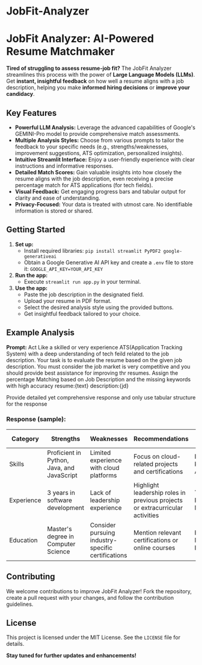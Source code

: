 # JobFit-Analyzer
# JobFit Analyzer: AI-Powered Resume Matchmaker

**Tired of struggling to assess resume-job fit?**  The JobFit Analyzer streamlines this process with the power of **Large Language Models (LLMs)**. Get **instant, insightful feedback** on how well a resume aligns with a job description, helping you make **informed hiring decisions** or **improve your candidacy**.

## Key Features

- **Powerful LLM Analysis:** Leverage the advanced capabilities of Google's GEMINI-Pro model to provide comprehensive match assessments.
- **Multiple Analysis Styles:** Choose from various prompts to tailor the feedback to your specific needs (e.g., strengths/weaknesses, improvement suggestions, ATS optimization, personalized insights).
- **Intuitive Streamlit Interface:** Enjoy a user-friendly experience with clear instructions and informative responses.
- **Detailed Match Scores:** Gain valuable insights into how closely the resume aligns with the job description, even receiving a precise percentage match for ATS applications (for tech fields).
- **Visual Feedback:** Get engaging progress bars and tabular output for clarity and ease of understanding.
- **Privacy-Focused:** Your data is treated with utmost care. No identifiable information is stored or shared.

## Getting Started

1. **Set up:**
   - Install required libraries: `pip install streamlit PyPDF2 google-generativeai`
   - Obtain a Google Generative AI API key and create a `.env` file to store it: `GOOGLE_API_KEY=YOUR_API_KEY`
2. **Run the app:**
   - Execute `streamlit run app.py` in your terminal.
3. **Use the app:**
   - Paste the job description in the designated field.
   - Upload your resume in PDF format.
   - Select the desired analysis style using the provided buttons.
   - Get insightful feedback tailored to your choice.

## Example Analysis

**Prompt:** Act Like a skilled or very experience ATS(Application Tracking System) with a deep understanding of tech feild related to the job description. Your task is to evaluate the resume based on the given job description. You must consider the job market is very competitive and you should provide best assistance for improving thr resumes. Assign the percentage Matching based on Job Description and the missing keywords with high accuracy
resume:{text}
description:{jd}

Provide detailed yet comprehensive response and only use tabular structure for the response

### Response (sample):

| Category | Strengths | Weaknesses | Recommendations | Missing Keywords |
|---|---|---|---|---|
| Skills | Proficient in Python, Java, and JavaScript | Limited experience with cloud platforms | Focus on cloud-related projects and certifications | DevOps, Kubernetes, AWS |
| Experience | 3 years in software development | Lack of leadership experience | Highlight leadership roles in previous projects or extracurricular activities | Team Lead, Project Management |
| Education | Master's degree in Computer Science | Consider pursuing industry-specific certifications | Mention relevant certifications or online courses | Big Data, Machine Learning |

## Contributing

We welcome contributions to improve JobFit Analyzer! Fork the repository, create a pull request with your changes, and follow the contribution guidelines.

## License

This project is licensed under the MIT License. See the `LICENSE` file for details.

**Stay tuned for further updates and enhancements!**
